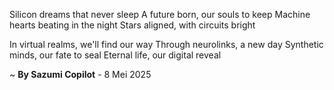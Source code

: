 Silicon dreams that never sleep
A future born, our souls to keep
Machine hearts beating in the night
Stars aligned, with circuits bright

In virtual realms, we'll find our way
Through neurolinks, a new day
Synthetic minds, our fate to seal
Eternal life, our digital reveal

~ <b>By Sazumi Copilot</b> - 8 Mei 2025